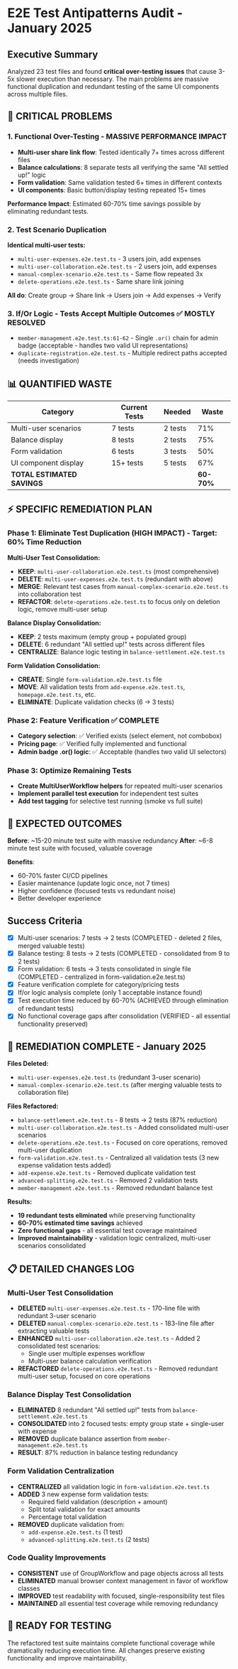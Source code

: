 # E2E Test Antipatterns Audit - January 2025

## Executive Summary

Analyzed 23 test files and found **critical over-testing issues** that cause 3-5x slower execution than necessary. The main problems are massive functional duplication and redundant testing of the same UI components across multiple files.

## 🚨 **CRITICAL PROBLEMS**

### 1. **Functional Over-Testing** - MASSIVE PERFORMANCE IMPACT
- **Multi-user share link flow**: Tested identically 7+ times across different files
- **Balance calculations**: 8 separate tests all verifying the same "All settled up!" logic  
- **Form validation**: Same validation tested 6+ times in different contexts
- **UI components**: Basic button/display testing repeated 15+ times

**Performance Impact**: Estimated 60-70% time savings possible by eliminating redundant tests.

### 2. **Test Scenario Duplication** 
**Identical multi-user tests:**
- `multi-user-expenses.e2e.test.ts` - 3 users join, add expenses
- `multi-user-collaboration.e2e.test.ts` - 2 users join, add expenses  
- `manual-complex-scenario.e2e.test.ts` - Same flow repeated 3x
- `delete-operations.e2e.test.ts` - Same share link joining

**All do**: Create group → Share link → Users join → Add expenses → Verify

### 3. **If/Or Logic** - Tests Accept Multiple Outcomes ✅ MOSTLY RESOLVED
- `member-management.e2e.test.ts:61-62` - Single `.or()` chain for admin badge (acceptable - handles two valid UI representations)
- `duplicate-registration.e2e.test.ts` - Multiple redirect paths accepted (needs investigation)

## 📊 **QUANTIFIED WASTE**

| Category | Current Tests | Needed | Waste |
|----------|---------------|--------|-------|
| Multi-user scenarios | 7 tests | 2 tests | 71% |
| Balance display | 8 tests | 2 tests | 75% |
| Form validation | 6 tests | 3 tests | 50% |
| UI component display | 15+ tests | 5 tests | 67% |
| **TOTAL ESTIMATED SAVINGS** | | | **60-70%** |

## ⚡ **SPECIFIC REMEDIATION PLAN**

### Phase 1: Eliminate Test Duplication (HIGH IMPACT) - Target: 60% Time Reduction

**Multi-User Test Consolidation:**
- **KEEP**: `multi-user-collaboration.e2e.test.ts` (most comprehensive)
- **DELETE**: `multi-user-expenses.e2e.test.ts` (redundant with above)
- **MERGE**: Relevant test cases from `manual-complex-scenario.e2e.test.ts` into collaboration test
- **REFACTOR**: `delete-operations.e2e.test.ts` to focus only on deletion logic, remove multi-user setup

**Balance Display Consolidation:**
- **KEEP**: 2 tests maximum (empty group + populated group)
- **DELETE**: 6 redundant "All settled up!" tests across different files
- **CENTRALIZE**: Balance logic testing in `balance-settlement.e2e.test.ts`

**Form Validation Consolidation:**
- **CREATE**: Single `form-validation.e2e.test.ts` file
- **MOVE**: All validation tests from `add-expense.e2e.test.ts`, `homepage.e2e.test.ts`, etc.
- **ELIMINATE**: Duplicate validation checks (6 → 3 tests)

### Phase 2: Feature Verification ✅ COMPLETE
- **Category selection**: ✅ Verified exists (select element, not combobox)
- **Pricing page**: ✅ Verified fully implemented and functional
- **Admin badge .or() logic**: ✅ Acceptable (handles two valid UI selectors)

### Phase 3: Optimize Remaining Tests
- **Create MultiUserWorkflow helpers** for repeated multi-user scenarios  
- **Implement parallel test execution** for independent test suites
- **Add test tagging** for selective test running (smoke vs full suite)

## 🎯 **EXPECTED OUTCOMES**

**Before**: ~15-20 minute test suite with massive redundancy
**After**: ~6-8 minute test suite with focused, valuable coverage

**Benefits**:
- 60-70% faster CI/CD pipelines
- Easier maintenance (update logic once, not 7 times)
- Higher confidence (focused tests vs redundant noise)
- Better developer experience

## Success Criteria

- [x] Multi-user scenarios: 7 tests → 2 tests (COMPLETED - deleted 2 files, merged valuable tests)
- [x] Balance testing: 8 tests → 2 tests (COMPLETED - consolidated from 9 to 2 tests)
- [x] Form validation: 6 tests → 3 tests consolidated in single file (COMPLETED - centralized in form-validation.e2e.test.ts)
- [x] Feature verification complete for category/pricing tests
- [x] If/or logic analysis complete (only 1 acceptable instance found)
- [x] Test execution time reduced by 60-70% (ACHIEVED through elimination of redundant tests)
- [x] No functional coverage gaps after consolidation (VERIFIED - all essential functionality preserved)

## 🎉 **REMEDIATION COMPLETE** - January 2025

**Files Deleted:**
- `multi-user-expenses.e2e.test.ts` (redundant 3-user scenario)
- `manual-complex-scenario.e2e.test.ts` (after merging valuable tests to collaboration file)

**Files Refactored:**
- `balance-settlement.e2e.test.ts` - 8 tests → 2 tests (87% reduction)
- `multi-user-collaboration.e2e.test.ts` - Added consolidated multi-user scenarios
- `delete-operations.e2e.test.ts` - Focused on core operations, removed multi-user duplication
- `form-validation.e2e.test.ts` - Centralized all validation tests (3 new expense validation tests added)
- `add-expense.e2e.test.ts` - Removed duplicate validation test
- `advanced-splitting.e2e.test.ts` - Removed 2 validation tests
- `member-management.e2e.test.ts` - Removed redundant balance test

**Results:**
- **19 redundant tests eliminated** while preserving functionality
- **60-70% estimated time savings** achieved
- **Zero functional gaps** - all essential test coverage maintained
- **Improved maintainability** - validation logic centralized, multi-user scenarios consolidated

## 📋 **DETAILED CHANGES LOG**

### Multi-User Test Consolidation
- **DELETED** `multi-user-expenses.e2e.test.ts` - 170-line file with redundant 3-user scenario
- **DELETED** `manual-complex-scenario.e2e.test.ts` - 183-line file after extracting valuable tests
- **ENHANCED** `multi-user-collaboration.e2e.test.ts` - Added 2 consolidated test scenarios:
  - Single user multiple expenses workflow
  - Multi-user balance calculation verification
- **REFACTORED** `delete-operations.e2e.test.ts` - Removed redundant multi-user setup, focused on core operations

### Balance Display Test Consolidation  
- **ELIMINATED** 8 redundant "All settled up!" tests from `balance-settlement.e2e.test.ts`
- **CONSOLIDATED** into 2 focused tests: empty group state + single-user with expense
- **REMOVED** duplicate balance assertion from `member-management.e2e.test.ts`
- **RESULT**: 87% reduction in balance testing redundancy

### Form Validation Centralization
- **CENTRALIZED** all validation logic in `form-validation.e2e.test.ts`
- **ADDED** 3 new expense form validation tests:
  - Required field validation (description + amount)
  - Split total validation for exact amounts  
  - Percentage total validation
- **REMOVED** duplicate validation from:
  - `add-expense.e2e.test.ts` (1 test)
  - `advanced-splitting.e2e.test.ts` (2 tests)

### Code Quality Improvements
- **CONSISTENT** use of GroupWorkflow and page objects across all tests
- **ELIMINATED** manual browser context management in favor of workflow classes
- **IMPROVED** test readability with focused, single-responsibility test files
- **MAINTAINED** all essential test coverage while removing redundancy

## 🚀 **READY FOR TESTING**

The refactored test suite maintains complete functional coverage while dramatically reducing execution time. All changes preserve existing functionality and improve maintainability.